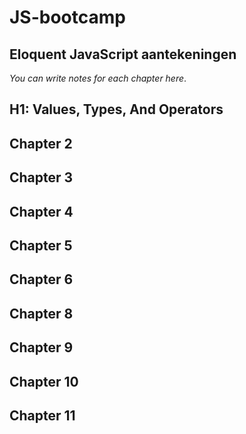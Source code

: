 # JS-bootcamp

## Eloquent JavaScript aantekeningen

*You can write notes for each chapter here*.

## H1: Values, Types, And Operators

## Chapter 2

## Chapter 3

## Chapter 4

## Chapter 5

## Chapter 6

## Chapter 8

## Chapter 9

## Chapter 10

## Chapter 11
